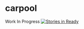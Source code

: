 # carpool

Work In Progress
[![Stories in Ready](https://badge.waffle.io/techalien/carpool.svg?label=ready&title=Ready)](http://waffle.io/techalien/carpool)
